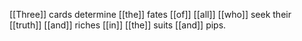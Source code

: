 [[Three]] cards determine [[the]] fates [[of]] [[all]] [[who]] seek their [[truth]] [[and]] riches [[in]] [[the]] suits [[and]] pips.
